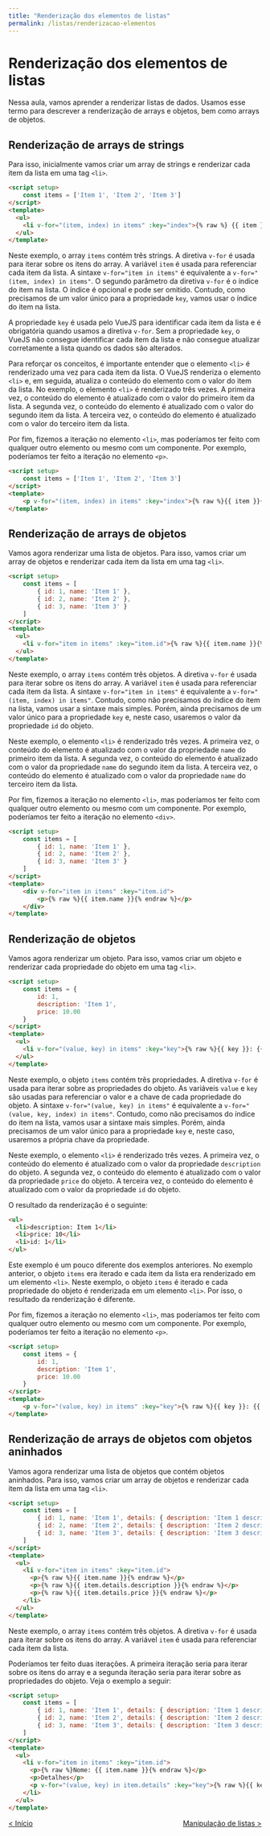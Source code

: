 ```yaml
---
title: "Renderização dos elementos de listas"
permalink: /listas/renderizacao-elementos
---
```


# Renderização dos elementos de listas

Nessa aula, vamos aprender a renderizar listas de dados. Usamos esse termo para descrever a renderização de arrays e objetos, bem como arrays de objetos. 

## Renderização de arrays de strings 

 Para isso, inicialmente vamos criar um array de strings e renderizar cada item da lista em uma tag `<li>`.

```html
<script setup>
    const items = ['Item 1', 'Item 2', 'Item 3']
</script>
<template>
  <ul>
    <li v-for="(item, index) in items" :key="index">{% raw %} {{ item }} {% endraw %}</li>
  </ul>
</template>
```

Neste exemplo, o array `items` contém três strings. A diretiva `v-for` é usada para iterar sobre os itens do array. A variável `item` é usada para referenciar cada item da lista. A sintaxe `v-for="item in items"` é equivalente a `v-for="(item, index) in items"`. O segundo parâmetro da diretiva `v-for` é o índice do item na lista. O índice é opcional e pode ser omitido. Contudo, como precisamos de um valor único para a propriedade `key`, vamos usar o índice do item na lista.

A propriedade `key` é usada pelo VueJS para identificar cada item da lista e é obrigatória quando usamos a diretiva `v-for`. Sem a propriedade `key`, o VueJS não consegue identificar cada item da lista e não consegue atualizar corretamente a lista quando os dados são alterados.

Para reforçar os conceitos, é importante entender que o elemento `<li>` é renderizado uma vez para cada item da lista. O VueJS renderiza o elemento `<li>` e, em seguida, atualiza o conteúdo do elemento com o valor do item da lista. No exemplo, o elemento `<li>` é renderizado três vezes. A primeira vez, o conteúdo do elemento é atualizado com o valor do primeiro item da lista. A segunda vez, o conteúdo do elemento é atualizado com o valor do segundo item da lista. A terceira vez, o conteúdo do elemento é atualizado com o valor do terceiro item da lista.

Por fim, fizemos a iteração no elemento `<li>`, mas poderíamos ter feito com qualquer outro elemento ou mesmo com um componente. Por exemplo, poderíamos ter feito a iteração no elemento `<p>`.

```html
<script setup>
    const items = ['Item 1', 'Item 2', 'Item 3']
</script>
<template>
    <p v-for="(item, index) in items" :key="index">{% raw %}{{ item }}{% endraw %}</p>
</template>
```

## Renderização de arrays de objetos

Vamos agora renderizar uma lista de objetos. Para isso, vamos criar um array de objetos e renderizar cada item da lista em uma tag `<li>`.

```html
<script setup>
    const items = [
        { id: 1, name: 'Item 1' },
        { id: 2, name: 'Item 2' },
        { id: 3, name: 'Item 3' }
    ]
</script>
<template>
  <ul>
    <li v-for="item in items" :key="item.id">{% raw %}{{ item.name }}{% endraw %}</li>
  </ul>
</template>
```

Neste exemplo, o array `items` contém três objetos. A diretiva `v-for` é usada para iterar sobre os itens do array. A variável `item` é usada para referenciar cada item da lista. A sintaxe `v-for="item in items"` é equivalente a `v-for="(item, index) in items"`. Contudo, como não precisamos do índice do item na lista, vamos usar a sintaxe mais simples. Porém, ainda precisamos de um valor único para a propriedade `key` e, neste caso, usaremos o valor da propriedade `id` do objeto.

Neste exemplo, o elemento `<li>` é renderizado três vezes. A primeira vez, o conteúdo do elemento é atualizado com o valor da propriedade `name` do primeiro item da lista. A segunda vez, o conteúdo do elemento é atualizado com o valor da propriedade `name` do segundo item da lista. A terceira vez, o conteúdo do elemento é atualizado com o valor da propriedade `name` do terceiro item da lista.

Por fim, fizemos a iteração no elemento `<li>`, mas poderíamos ter feito com qualquer outro elemento ou mesmo com um componente. Por exemplo, poderíamos ter feito a iteração no elemento `<div>`.

```html
<script setup>
    const items = [
        { id: 1, name: 'Item 1' },
        { id: 2, name: 'Item 2' },
        { id: 3, name: 'Item 3' }
    ]   
</script>
<template>
    <div v-for="item in items" :key="item.id">
        <p>{% raw %}{{ item.name }}{% endraw %}</p>
    </div>
</template>
```

## Renderização de objetos

Vamos agora renderizar um objeto. Para isso, vamos criar um objeto e renderizar cada propriedade do objeto em uma tag `<li>`.

```html
<script setup>
    const items = {
        id: 1,
        description: 'Item 1',
        price: 10.00
    }
</script>
<template>
  <ul>
    <li v-for="(value, key) in items" :key="key">{% raw %}{{ key }}: {{ value }}{% endraw %}</li>
  </ul>
</template>
```

Neste exemplo, o objeto `items` contém três propriedades. A diretiva `v-for` é usada para iterar sobre as propriedades do objeto. As variáveis `value` e `key` são usadas para referenciar o valor e a chave de cada propriedade do objeto. A sintaxe `v-for="(value, key) in items"` é equivalente a `v-for="(value, key, index) in items"`. Contudo, como não precisamos do índice do item na lista, vamos usar a sintaxe mais simples. Porém, ainda precisamos de um valor único para a propriedade `key` e, neste caso, usaremos a própria chave da propriedade.

Neste exemplo, o elemento `<li>` é renderizado três vezes. A primeira vez, o conteúdo do elemento é atualizado com o valor da propriedade `description` do objeto. A segunda vez, o conteúdo do elemento é atualizado com o valor da propriedade `price` do objeto. A terceira vez, o conteúdo do elemento é atualizado com o valor da propriedade `id` do objeto.

O resultado da renderização é o seguinte:

```html
<ul>
  <li>description: Item 1</li>
  <li>price: 10</li>
  <li>id: 1</li>
</ul>
```

Este exemplo é um pouco diferente dos exemplos anteriores. No exemplo anterior, o objeto `items` era iterado e cada item da lista era renderizado em um elemento `<li>`. Neste exemplo, o objeto `items` é iterado e cada propriedade do objeto é renderizada em um elemento `<li>`. Por isso, o resultado da renderização é diferente.

Por fim, fizemos a iteração no elemento `<li>`, mas poderíamos ter feito com qualquer outro elemento ou mesmo com um componente. Por exemplo, poderíamos ter feito a iteração no elemento `<p>`.

```html
<script setup>
    const items = {
        id: 1,
        description: 'Item 1',
        price: 10.00
    }
</script>
<template>
    <p v-for="(value, key) in items" :key="key">{% raw %}{{ key }}: {{ value }}{% endraw %}</p>
</template>
```

## Renderização de arrays de objetos com objetos aninhados

Vamos agora renderizar uma lista de objetos que contém objetos aninhados. Para isso, vamos criar um array de objetos e renderizar cada item da lista em uma tag `<li>`.

```html
<script setup>
    const items = [
        { id: 1, name: 'Item 1', details: { description: 'Item 1 description', price: 10.00 } },
        { id: 2, name: 'Item 2', details: { description: 'Item 2 description', price: 20.00 } },
        { id: 3, name: 'Item 3', details: { description: 'Item 3 description', price: 30.00 } }
    ]
</script>
<template>
  <ul>
    <li v-for="item in items" :key="item.id">
      <p>{% raw %}{{ item.name }}{% endraw %}</p>
      <p>{% raw %}{{ item.details.description }}{% endraw %}</p>
      <p>{% raw %}{{ item.details.price }}{% endraw %}</p>
    </li>
  </ul>
</template>
```

Neste exemplo, o array `items` contém três objetos. A diretiva `v-for` é usada para iterar sobre os itens do array. A variável `item` é usada para referenciar cada item da lista.

Poderíamos ter feito duas iterações. A primeira iteração seria para iterar sobre os itens do array e a segunda iteração seria para iterar sobre as propriedades do objeto. Veja o exemplo a seguir:

```html
<script setup>
    const items = [
        { id: 1, name: 'Item 1', details: { description: 'Item 1 description', price: 10.00 } },
        { id: 2, name: 'Item 2', details: { description: 'Item 2 description', price: 20.00 } },
        { id: 3, name: 'Item 3', details: { description: 'Item 3 description', price: 30.00 } }
    ]
</script>
<template>
  <ul>
    <li v-for="item in items" :key="item.id">
      <p>{% raw %}Nome: {{ item.name }}{% endraw %}</p>
      <p>Detalhes</p>
      <p v-for="(value, key) in item.details" :key="key">{% raw %}{{ key }}: {{ value }}{% endraw %}</p>
    </li>
  </ul>
</template>
```


<span style="display: flex; justify-content: space-between;"><span>[&lt; Início](. "Anterior")</span><span>[Manipulação de listas &gt;](manipulacao-listas.html "Próximo")</span></span>